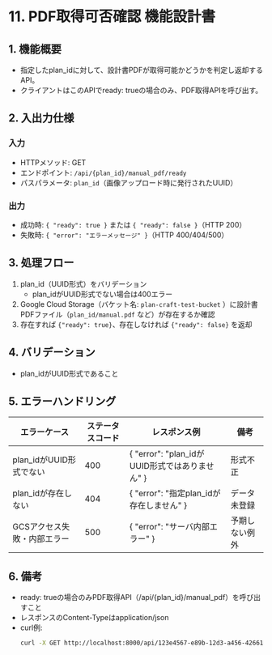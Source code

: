 # 11. PDF取得可否確認 機能設計書

## 1. 機能概要

- 指定したplan_idに対して、設計書PDFが取得可能かどうかを判定し返却するAPI。
- クライアントはこのAPIでready: trueの場合のみ、PDF取得APIを呼び出す。

## 2. 入出力仕様

### 入力

- HTTPメソッド: GET
- エンドポイント: `/api/{plan_id}/manual_pdf/ready`
- パスパラメータ: `plan_id`（画像アップロード時に発行されたUUID）

### 出力

- 成功時: `{ "ready": true }` または `{ "ready": false }`（HTTP 200）
- 失敗時: `{ "error": "エラーメッセージ" }`（HTTP 400/404/500）

## 3. 処理フロー

1. plan_id（UUID形式）をバリデーション
   - plan_idがUUID形式でない場合は400エラー
2. Google Cloud Storage（バケット名: `plan-craft-test-bucket` ）に設計書PDFファイル（`plan_id/manual.pdf` など）が存在するか確認
3. 存在すれば `{"ready": true}`、存在しなければ `{"ready": false}` を返却

## 4. バリデーション

- plan_idがUUID形式であること

## 5. エラーハンドリング

| エラーケース                | ステータスコード | レスポンス例                                 | 備考                         |
|----------------------------|------------------|---------------------------------------------|------------------------------|
| plan_idがUUID形式でない    | 400              | { "error": "plan_idがUUID形式ではありません" } | 形式不正                     |
| plan_idが存在しない        | 404              | { "error": "指定plan_idが存在しません" }      | データ未登録                 |
| GCSアクセス失敗・内部エラー| 500              | { "error": "サーバ内部エラー" }             | 予期しない例外                |

## 6. 備考

- ready: trueの場合のみPDF取得API（/api/{plan_id}/manual_pdf）を呼び出すこと
- レスポンスのContent-Typeはapplication/json
- curl例: 
  ```sh
  curl -X GET http://localhost:8000/api/123e4567-e89b-12d3-a456-426614174000/manual_pdf/ready
  ```

